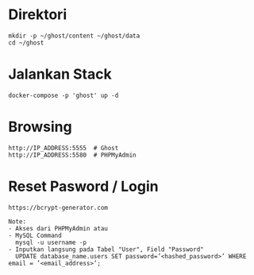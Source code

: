   # Direktori
    mkdir -p ~/ghost/content ~/ghost/data
    cd ~/ghost
    
  # Jalankan Stack 
    docker-compose -p 'ghost' up -d

  # Browsing
    http://IP_ADDRESS:5555  # Ghost
    http://IP_ADDRESS:5580  # PHPMyAdmin
    
  # Reset Pasword / Login
    https://bcrypt-generator.com
    
    Note:
    - Akses dari PHPMyAdmin atau 
    - MySQL Command
      mysql -u username -p
    - Inputkan langsung pada Tabel "User", Field "Password"
      UPDATE database_name.users SET password=’<hashed_password>’ WHERE email = ’<email_address>’;
